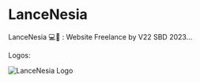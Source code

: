 # LanceNesia

LanceNesia 💻👔 : Website Freelance by V22 SBD 2023...

Logos:

![LanceNesia Logo](https://ik.imagekit.io/abdfikih/lancenesia-high-resolution-logo-color-on-transparent-background__1_.png?updatedAt=1685162869863)
